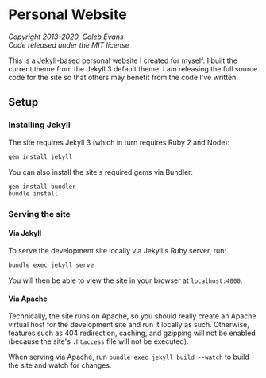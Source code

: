 # Personal Website

*Copyright 2013-2020, Caleb Evans*  
*Code released under the MIT license*

This is a [Jekyll](https://jekyllrb.com/)-based personal website I created for
myself. I built the current theme from the Jekyll 3 default theme. I am
releasing the full source code for the site so that others may benefit from the
code I've written.

## Setup

### Installing Jekyll

The site requires Jekyll 3 (which in turn requires Ruby 2 and Node):

```bash
gem install jekyll
```

You can also install the site's required gems via Bundler:

```bash
gem install bundler
bundle install
```

### Serving the site

#### Via Jekyll

To serve the development site locally via Jekyll's Ruby server, run:

```bash
bundle exec jekyll serve
```

You will then be able to view the site in your browser at `localhost:4000`.

#### Via Apache

Technically, the site runs on Apache, so you should really create an Apache
virtual host for the development site and run it locally as such. Otherwise,
features such as 404 redirection, caching, and gzipping will not be enabled
(because the site's `.htaccess` file will not be executed).

When serving via Apache, run `bundle exec jekyll build --watch` to build the
site and watch for changes.
